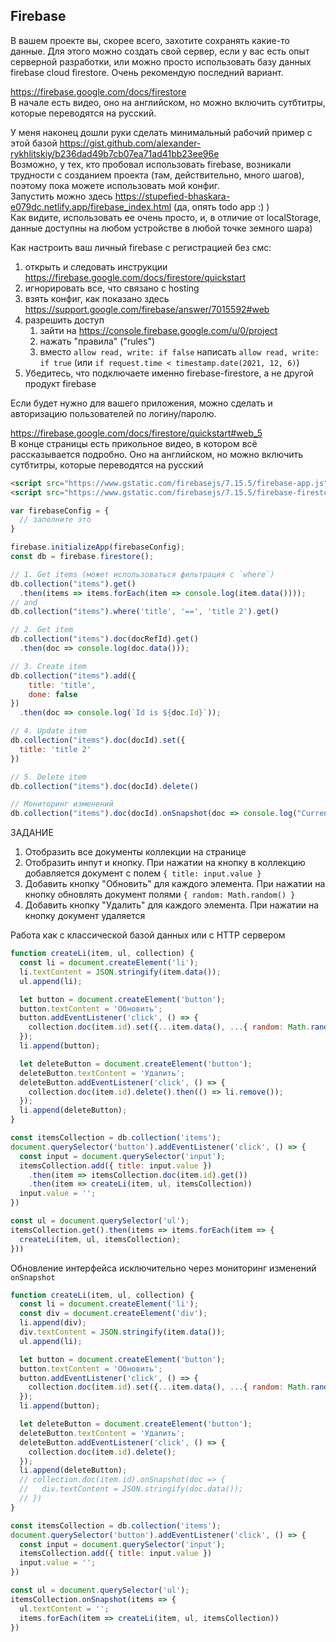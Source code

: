 ## Firebase

В вашем проекте вы, скорее всего, захотите сохранять какие-то данные. Для этого можно создать свой сервер, если у вас есть опыт серверной разработки, или можно просто использовать базу данных firebase cloud firestore. Очень рекомендую последний вариант.

https://firebase.google.com/docs/firestore \
В начале есть видео, оно на английском, но можно включить сутбтитры, которые переводятся на русский.

У меня наконец дошли руки сделать минимальный рабочий пример с этой базой https://gist.github.com/alexander-rykhlitskiy/b236dad49b7cb07ea71ad41bb23ee96e \
Возможно, у тех, кто пробовал использовать firebase, возникали трудности с созданием проекта (там, действительно, много шагов), поэтому пока можете использовать мой конфиг. \
Запустить можно здесь https://stupefied-bhaskara-e079dc.netlify.app/firebase_index.html (да, опять todo app :) ) \
Как видите, использовать ее очень просто, и, в отличие от localStorage, данные доступны на любом устройстве в любой точке земного шара)

Как настроить ваш личный firebase с регистрацией без смс:
1) открыть и следовать инструкции https://firebase.google.com/docs/firestore/quickstart
2) игнорировать все, что связано с hosting
3) взять конфиг, как показано здесь https://support.google.com/firebase/answer/7015592#web
4) разрешить доступ
    1) зайти на https://console.firebase.google.com/u/0/project
    2) нажать "правила" ("rules")
    3) вместо `allow read, write: if false` написать `allow read, write: if true` (или `if request.time < timestamp.date(2021, 12, 6)`)
5) Убедитесь, что подключаете именно firebase-firestore, а не другой продукт firebase

Если будет нужно для вашего приложения, можно сделать и авторизацию пользователей по логину/паролю.

https://firebase.google.com/docs/firestore/quickstart#web_5 \
В конце страницы есть прикольное видео, в котором всё рассказывается подробно. Оно на английском, но можно включить сутбтитры, которые переводятся на русский

```html
<script src="https://www.gstatic.com/firebasejs/7.15.5/firebase-app.js"></script>
<script src="https://www.gstatic.com/firebasejs/7.15.5/firebase-firestore.js"></script>
```

```js
var firebaseConfig = {
  // заполните это
}

firebase.initializeApp(firebaseConfig);
const db = firebase.firestore();

// 1. Get items (может использоваться фильтрация с `where`)
db.collection("items").get()
  .then(items => items.forEach(item => console.log(item.data())));
// and
db.collection("items").where('title', '==', 'title 2').get()

// 2. Get item
db.collection("items").doc(docRefId).get()
  .then(doc => console.log(doc.data()));

// 3. Create item
db.collection("items").add({
    title: 'title',
    done: false
})
  .then(doc => console.log(`Id is ${doc.Id}`));

// 4. Update item
db.collection("items").doc(docId).set({
  title: 'title 2'
})

// 5. Delete item
db.collection("items").doc(docId).delete()

// Мониторинг изменений
db.collection("items").doc(docId).onSnapshot(doc => console.log("Current data: ", doc.data()));
```

ЗАДАНИЕ
1. Отобразить все документы коллекции на странице
2. Отобразить инпут и кнопку. При нажатии на кнопку в коллекцию добавляется документ с полем `{ title: input.value }`
2. Добавить кнопку "Обновить" для каждого элемента. При нажатии на кнопку обновлять документ полями `{ random: Math.random() }`
2. Добавить кнопку "Удалить" для каждого элемента. При нажатии на кнопку документ удаляется

Работа как с классической базой данных или с HTTP сервером
```js
function createLi(item, ul, collection) {
  const li = document.createElement('li');
  li.textContent = JSON.stringify(item.data());
  ul.append(li);

  let button = document.createElement('button');
  button.textContent = 'Обновить';
  button.addEventListener('click', () => {
    collection.doc(item.id).set({...item.data(), ...{ random: Math.random() }})
  });
  li.append(button);

  let deleteButton = document.createElement('button');
  deleteButton.textContent = 'Удалить';
  deleteButton.addEventListener('click', () => {
    collection.doc(item.id).delete().then(() => li.remove());
  });
  li.append(deleteButton);
}

const itemsCollection = db.collection('items');
document.querySelector('button').addEventListener('click', () => {
  const input = document.querySelector('input');
  itemsCollection.add({ title: input.value })
    .then(item => itemsCollection.doc(item.id).get())
    .then(item => createLi(item, ul, itemsCollection))
  input.value = '';
})

const ul = document.querySelector('ul');
itemsCollection.get().then(items => items.forEach(item => {
  createLi(item, ul, itemsCollection);
}))
```

Обновление интерфейса исключительно через мониторинг изменений `onSnapshot`
```js
function createLi(item, ul, collection) {
  const li = document.createElement('li');
  const div = document.createElement('div');
  li.append(div);
  div.textContent = JSON.stringify(item.data());
  ul.append(li);

  let button = document.createElement('button');
  button.textContent = 'Обновить';
  button.addEventListener('click', () => {
    collection.doc(item.id).set({...item.data(), ...{ random: Math.random() }})
  });
  li.append(button);

  let deleteButton = document.createElement('button');
  deleteButton.textContent = 'Удалить';
  deleteButton.addEventListener('click', () => {
    collection.doc(item.id).delete();
  });
  li.append(deleteButton);
  // collection.doc(item.id).onSnapshot(doc => {
  //   div.textContent = JSON.stringify(doc.data());
  // })
}

const itemsCollection = db.collection('items');
document.querySelector('button').addEventListener('click', () => {
  const input = document.querySelector('input');
  itemsCollection.add({ title: input.value })
  input.value = '';
})

const ul = document.querySelector('ul');
itemsCollection.onSnapshot(items => {
  ul.textContent = '';
  items.forEach(item => createLi(item, ul, itemsCollection))
})
```
